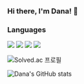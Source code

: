 ### Hi there, I'm Dana! 👋
### Languages
<div>
<img src="https://img.shields.io/badge/HTML-E34F26?style=flat-square&logo=HTML&logoColor=white"/>
<img src="https://img.shields.io/badge/JavaScript-F7DF1E?style=flat-square&logo=JavaScript&logoColor=white"/>
<img src="https://img.shields.io/badge/Java-007396?style=flat-square&logo=java&logoColor=white"/>
<img src="https://img.shields.io/badge/Spring-6DB33F?style=flat-square&logo=Spring&logoColor=white"/>

  
</div>


![Solved.ac 프로필](http://mazassumnida.wtf/api/v2/generate_badge?boj=2023dana)

![Dana's GitHub stats](https://github-readme-stats.vercel.app/api?username=2023dana&show_icons=true&theme=radical)
